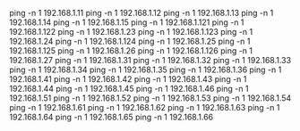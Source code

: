 ping -n 1 192.168.1.11
ping -n 1 192.168.1.12
ping -n 1 192.168.1.13
ping -n 1 192.168.1.14
ping -n 1 192.168.1.15
ping -n 1 192.168.1.121
ping -n 1 192.168.1.122
ping -n 1 192.168.1.23
ping -n 1 192.168.1.123
ping -n 1 192.168.1.24
ping -n 1 192.168.1.124
ping -n 1 192.168.1.25
ping -n 1 192.168.1.125
ping -n 1 192.168.1.26
ping -n 1 192.168.1.126
ping -n 1 192.168.1.27
ping -n 1 192.168.1.31
ping -n 1 192.168.1.32
ping -n 1 192.168.1.33
ping -n 1 192.168.1.34
ping -n 1 192.168.1.35
ping -n 1 192.168.1.36
ping -n 1 192.168.1.41
ping -n 1 192.168.1.42
ping -n 1 192.168.1.43
ping -n 1 192.168.1.44
ping -n 1 192.168.1.45
ping -n 1 192.168.1.46
ping -n 1 192.168.1.51
ping -n 1 192.168.1.52
ping -n 1 192.168.1.53
ping -n 1 192.168.1.54
ping -n 1 192.168.1.61
ping -n 1 192.168.1.62
ping -n 1 192.168.1.63
ping -n 1 192.168.1.64
ping -n 1 192.168.1.65
ping -n 1 192.168.1.66
